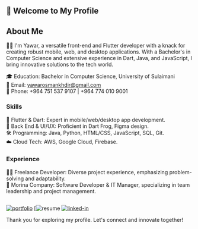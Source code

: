 ## 🌟 Welcome to My Profile

## About Me

👨‍💻 I'm Yawar, a versatile front-end and Flutter developer with a knack for creating robust mobile, web, and desktop applications. With a Bachelor's in Computer Science and extensive experience in Dart, Java, and JavaScript, I bring innovative solutions to the tech world.

🎓 Education: Bachelor in Computer Science, University of Sulaimani                                                        
📧 Email: yawarosmankhdir@gmail.com                                                              
📱 Phone: +964 751 537 9107 | +964 774 010 9001                                                  

### Skills

🚀 Flutter & Dart: Expert in mobile/web/desktop app development.                                                  
🔧 Back End & UI/UX: Proficient in Dart Frog, Figma design.                                              
🛠️ Programming: Java, Python, HTML/CSS, JavaScript, SQL, Git.                                    
☁️ Cloud Tech: AWS, Google Cloud, Firebase.                                    

### Experience

👨‍🚀 Freelance Developer: Diverse project experience, emphasizing problem-solving and adaptability.                                        
💼 Morina Company: Software Developer & IT Manager, specializing in team leadership and project management.

## 
[![portfolio](https://img.shields.io/badge/Portfolio-5340ff?style=for-the-badge&logo=Google-chrome&logoColor=white)](https://yawarosman.com/)
[![resume](https://medium.com/@yawarosman)
[![linked-in](https://img.shields.io/badge/Linked_In-0077B5?style=for-the-badge&logo=LinkedIn&logoColor=white)](https://www.linkedin.com/in/yawar-osman-68530b203)

Thank you for exploring my profile. Let's connect and innovate together!
